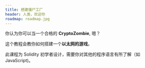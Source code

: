 ```yaml
---
title: 搭建僵尸工厂
header: 人类，欢迎你
roadmap: roadmap.jpg
---
```

你认为你可以当一个合格的 **CryptoZombie**, 嗯？

这个教程会教你如何搭建一个**以太网的游戏**。

此课程为 Solidity 初学者设计，需要你对其他的程序语言有所了解（如 JavaScript)。